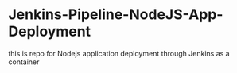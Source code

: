 # Jenkins-Pipeline-NodeJS-App-Deployment
this is repo for Nodejs application deployment through Jenkins as a container
